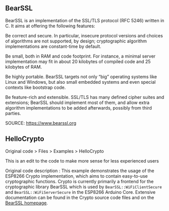 BearSSL
----


BearSSL is an implementation of the SSL/TLS protocol (RFC 5246) written in C. It aims at offering the following features:

Be correct and secure. In particular, insecure protocol versions and choices of algorithms are not supported, by design; cryptographic algorithm implementations are constant-time by default.

Be small, both in RAM and code footprint. For instance, a minimal server implementation may fit in about 20 kilobytes of compiled code and 25 kilobytes of RAM.

Be highly portable. BearSSL targets not only “big” operating systems like Linux and Windows, but also small embedded systems and even special contexts like bootstrap code.

Be feature-rich and extensible. SSL/TLS has many defined cipher suites and extensions; BearSSL should implement most of them, and allow extra algorithm implementations to be added afterwards, possibly from third parties.

SOURCE: https://www.bearssl.org



HelloCrypto
---------------------------------------------------------------

Original code > Files > Examples > HelloCrypto


This is an edit to the code to make more sense for less experienced users

Original code description : 
This example demonstrates the usage of the ESP8266 Crypto implementation, which aims to contain easy-to-use cryptographic functions.
Crypto is currently primarily a frontend for the cryptographic library BearSSL which is used by `BearSSL::WiFiClientSecure` and `BearSSL::WiFiServerSecure` in the ESP8266 Arduino Core.
   Extensive documentation can be found in the Crypto source code files and on the [BearSSL homepage](https://www.bearssl.org).

